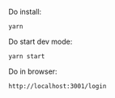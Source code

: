 Do install:
```shell
yarn
```

Do start dev mode:
```shell
yarn start
```

Do in browser:
```shell
http://localhost:3001/login
```